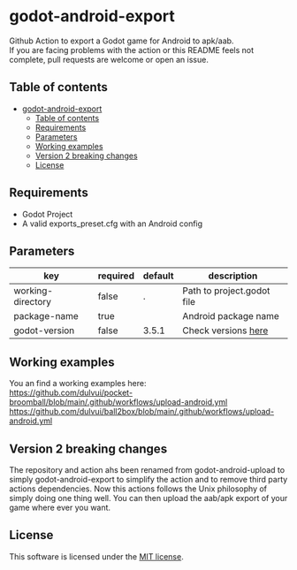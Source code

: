 # godot-android-export
Github Action to export a Godot game for Android to apk/aab.  
If you are facing problems with the action or this README feels not complete, pull requests are welcome or open an issue.

## Table of contents
- [godot-android-export](#godot-android-export)
  - [Table of contents](#table-of-contents)
  - [Requirements](#requirements)
  - [Parameters](#parameters)
  - [Working examples](#working-examples)
  - [Version 2 breaking changes](#version-2-breaking-changes)
  - [License](#license)

## Requirements
 - Godot Project
 - A valid exports_preset.cfg with an Android config

## Parameters
| key | required | default | description |
| ----|----------|---------|-------------|
| working-directory | false | . | Path to project.godot file |
| package-name | true |   | Android package name |
| godot-version | false | 3.5.1 | Check versions [here](https://downloads.tuxfamily.org/godotengine/) |

## Working examples
You an find a working examples here:  
https://github.com/dulvui/pocket-broomball/blob/main/.github/workflows/upload-android.yml
https://github.com/dulvui/ball2box/blob/main/.github/workflows/upload-android.yml

## Version 2 breaking changes
The repository and action ahs been renamed from godot-android-upload to simply godot-android-export to simplify the action and to remove third party actions dependencies.
Now this actions follows the Unix philosophy of simply doing one thing well.
You can then upload the aab/apk export  of your game where ever you want.

## License
This software is licensed under the [MIT license](LICENSE).